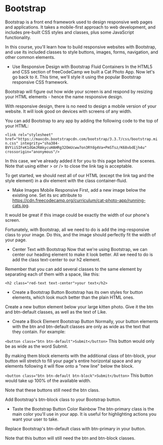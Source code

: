 # Bootstrap

Bootstrap is a front end framework used to design responsive web pages and applications. It takes a mobile-first approach to web development, and includes pre-built CSS styles and classes, plus some JavaScript functionality.

In this course, you'll learn how to build responsive websites with Bootstrap, and use its included classes to style buttons, images, forms, navigation, and other common elements.

- Use Responsive Design with Bootstrap Fluid Containers
In the HTML5 and CSS section of freeCodeCamp we built a Cat Photo App. Now let's go back to it. This time, we'll style it using the popular Bootstrap responsive CSS framework.

Bootstrap will figure out how wide your screen is and respond by resizing your HTML elements - hence the name responsive design.

With responsive design, there is no need to design a mobile version of your website. It will look good on devices with screens of any width.

You can add Bootstrap to any app by adding the following code to the top of your HTML:

`<link rel="stylesheet" href="https://maxcdn.bootstrapcdn.com/bootstrap/3.3.7/css/bootstrap.min.css" integrity="sha384-BVYiiSIFeK1dGmJRAkycuHAHRg32OmUcww7on3RYdg4Va+PmSTsz/K68vbdEjh4u" crossorigin="anonymous"/>`

In this case, we've already added it for you to this page behind the scenes. Note that using either > or /> to close the link tag is acceptable.

To get started, we should nest all of our HTML (except the link tag and the style element) in a div element with the class container-fluid.

- Make Images Mobile Responsive
First, add a new image below the existing one. Set its src attribute to https://cdn.freecodecamp.org/curriculum/cat-photo-app/running-cats.jpg.

It would be great if this image could be exactly the width of our phone's screen.

Fortunately, with Bootstrap, all we need to do is add the img-responsive class to your image. Do this, and the image should perfectly fit the width of your page.

- Center Text with Bootstrap
Now that we're using Bootstrap, we can center our heading element to make it look better. All we need to do is add the class text-center to our h2 element.

Remember that you can add several classes to the same element by separating each of them with a space, like this:

`<h2 class="red-text text-center">your text</h2>`

- Create a Bootstrap Button
Bootstrap has its own styles for button elements, which look much better than the plain HTML ones.

Create a new button element below your large kitten photo. Give it the btn and btn-default classes, as well as the text of Like.

- Create a Block Element Bootstrap Button
Normally, your button elements with the btn and btn-default classes are only as wide as the text that they contain. For example:

`<button class="btn btn-default">Submit</button>`
This button would only be as wide as the word Submit.


By making them block elements with the additional class of btn-block, your button will stretch to fill your page's entire horizontal space and any elements following it will flow onto a "new line" below the block.

`<button class="btn btn-default btn-block">Submit</button>`
This button would take up 100% of the available width.


Note that these buttons still need the btn class.

Add Bootstrap's btn-block class to your Bootstrap button.

- Taste the Bootstrap Button Color Rainbow
The btn-primary class is the main color you'll use in your app. It is useful for highlighting actions you want your user to take.

Replace Bootstrap's btn-default class with btn-primary in your button.

Note that this button will still need the btn and btn-block classes.